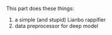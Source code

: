 This part does these things:

1. a simple (and stupid) Lianbo rappifier
2. data preprocessor for deep model
